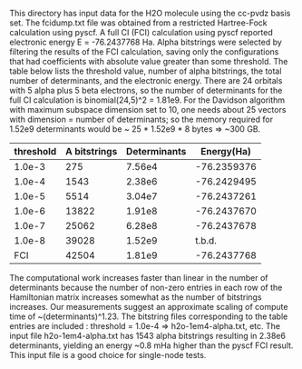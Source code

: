 This directory has input data for the H2O molecule using the cc-pvdz basis set.  The fcidump.txt file was obtained from a restricted Hartree-Fock calculation using pyscf.  A full CI (FCI) calculation using pyscf reported electronic energy E = -76.2437768 Ha.  Alpha bitstrings were selected by filtering the results of the FCI calculation, saving only the configurations that had coefficients with absolute value greater than some threshold.  The table below lists the threshold value, number of alpha bitstrings, the total number of determinants, and the electronic energy.  There are 24 orbitals with 5 alpha plus 5 beta electrons, so the number of determinants for the full CI calculation is binomial(24,5)^2 = 1.81e9.  For the Davidson algorithm with maximum subspace dimension set to 10, one needs about 25 vectors with dimension = number of determinants; so the memory required for 1.52e9 determinants would be ~ 25 * 1.52e9 * 8 bytes => ~300 GB.


| threshold|A bitstrings| Determinants| Energy(Ha) |
|----------|------------|-------------|------------|
|   1.0e-3 |     275    |    7.56e4   | -76.2359376|
|   1.0e-4 |    1543    |    2.38e6   | -76.2429495|
|   1.0e-5 |    5514    |    3.04e7   | -76.2437261|
|   1.0e-6 |   13822    |    1.91e8   | -76.2437670|
|   1.0e-7 |   25062    |    6.28e8   | -76.2437678|
|   1.0e-8 |   39028    |    1.52e9   |   t.b.d.   |
|    FCI   |   42504    |    1.81e9   | -76.2437768|


The computational work increases faster than linear in the number of determinants because the number of non-zero entries in each row of the Hamiltonian matrix increases somewhat as the number of bitstrings increases.  Our measurements suggest an approximate scaling of compute time of ~(determinants)^1.23.  The bitstring files corresponding to the table entries are included : threshold = 1.0e-4  => h2o-1em4-alpha.txt, etc.  The input file h2o-1em4-alpha.txt has 1543 alpha bitstrings resulting in 2.38e6 determinants, yielding an energy ~0.8 mHa higher than the pyscf FCI result.  This input file is a good choice for single-node tests.